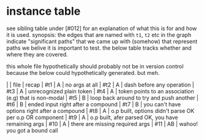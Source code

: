 # instance table

see sibling table under [#012] for an explanation of what this is for
and how it is used. synopsis: the edges that are named with `t1`, `t2`
etc in the graph indicate "significant paths" that we came up with
(somehow) that represent paths we belive it is important to test.
the below table tracks whether and where they are covered.

this whole file hypothetically should probably not be in version
control because the below could hypothetically generated. but meh.

|     | file |  recap
| #t1 |  A   | no args at all
| #t2 |  A   | dash before any operation
| #t3 |  A   | unrecognized plain token
| #t4 |  A   | token points to an association (e.g) that is non-modal
| #t5 |   B  | loop back around to try and push another
| #t6 |   B  | ended input right after a compound
| #t7 |   B  | you can't have options right after a compound
| #t8 |  A   | o.p built, options didn't parse OK per o.p OR component
| #t9 |  A   | o.p built, afer parsed OK, you have remaining args
| #10 |  A   | there are missing required args
| #11 |  AB  | wahoo! you got a bound call
